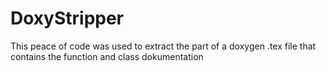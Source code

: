 # DoxyStripper
This peace of code was used to extract the part of a doxygen .tex file that contains the function and class dokumentation
